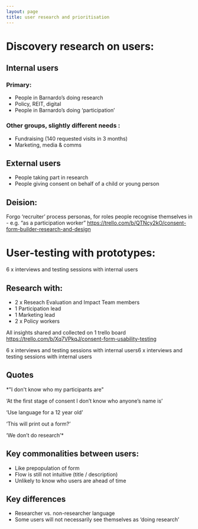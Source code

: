 ```yaml
---
layout: page
title: user research and prioritisation
---
```

# Discovery research on users:

## Internal users
### Primary: 
- People in Barnardo’s doing research
- Policy, REIT, digital
- People in Barnardo’s doing ‘participation’

### Other groups, slightly different needs :
- Fundraising (140 requested visits in 3 months) 
- Marketing, media & comms

## External users
- People taking part in research
- People giving consent on behalf of a child or young person

## Deision:
Forgo ‘recruiter’ process personas, for roles people recognise themselves in - e.g.  “as a participation worker”
https://trello.com/b/QTNcy2kO/consent-form-builder-research-and-design 

# User-testing with prototypes:
6 x interviews and testing sessions with internal users

## Research with:
- 2 x Reseach Evaluation and Impact Team members
- 1 Participation lead
- 1 Marketing lead
- 2 x Policy workers

All insights shared and collected on 1 trello board
https://trello.com/b/Xq7VPkqJ/consent-form-usability-testing 

6 x interviews and testing sessions with internal users6 x interviews and testing sessions with internal users

## Quotes
*"I don't know who my participants are"

‘At the first stage of consent I don’t know who anyone’s name is’

‘Use language for a 12 year old’

‘This will print out a form?’

‘We don’t do research’*

## Key commonalities between users:

- Like prepopulation of form
- Flow is still not intuitive (title / description)
- Unlikely to know who users are ahead of time 


## Key differences
- Researcher vs. non-researcher language
- Some users will not necessarily see themselves as ‘doing research’




